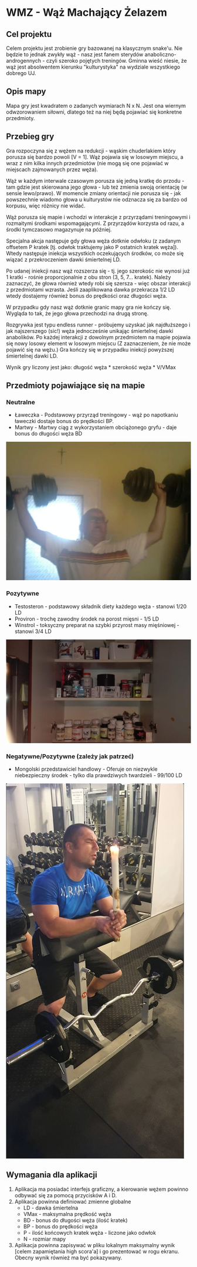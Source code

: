 # WMZ - Wąż Machający Żelazem

## Cel projektu

Celem projektu jest zrobienie gry bazowanej na klasycznym snake'u. Nie będzie to jednak zwykły wąż - nasz jest fanem sterydów anaboliczno-androgennych - czyli szeroko pojętych treningów. Gminna wieść niesie, że wąż jest absolwentem kierunku "kulturystyka" na wydziale wszystkiego dobrego UJ.

## Opis mapy

Mapa gry jest kwadratem o zadanych wymiarach N x N. Jest ona wiernym odwzorowaniem siłowni, dlatego też na niej będą pojawiać się konkretne przedmioty.

## Przebieg gry

Gra rozpoczyna się z wężem na redukcji - wąskim chuderlakiem który porusza się bardzo powoli [V = 1]. Wąż pojawia się w losowym miejscu, a wraz z nim kilka innych przedmiotów (nie mogą się one pojawiać w miejscach zajmowanych przez węża).

Wąż w każdym interwale czasowym porusza się jedną kratkę do przodu - tam gdzie jest skierowana jego głowa - lub też zmienia swoją orientację (w sensie lewo/prawo). W momencie zmiany orientacji nie porusza się - jak powszechnie wiadomo głowa u kulturystów nie odznacza się za bardzo od korpusu, więc różnicy nie widać.

Wąż porusza się mapie i wchodzi w interakcje z przyrządami treningowymi i rozmaitymi środkami wspomagającymi. Z przyrządów korzysta od razu, a środki tymczasowo magazynuje na później.

Specjalna akcja następuje gdy głowa węża dotknie odwłoku (z zadanym offsetem P kratek [tj. odwłok traktujemy jako P ostatnich kratek węża]). Wtedy następuje iniekcja wszystkich oczekujących środków, co może się wiązać z przekroczeniem dawki śmiertelnej LD.

Po udanej iniekcji nasz wąż rozszerza się - tj. jego szerokośc nie wynosi już 1 kratki - rośnie proporcjonalnie z obu stron (3, 5, 7... kratek). Należy zaznaczyć, że głowa również wtedy robi się szersza - więc obszar interakcji z przedmiotami wzrasta.
Jeśli zaaplikowana dawka przekracza 1/2 LD wtedy dostajemy również bonus do prędkości oraz długości węża.

W przypadku gdy nasz wąż dotknie granic mapy gra nie kończy się. Wygląda to tak, że jego głowa przechodzi na drugą stronę.

Rozgrywka jest typu endless runner - próbujemy uzyskać jak najdłuższego i jak najszerszego (sic!) węża jednocześnie unikając śmiertelnej dawki anabolików.
Po każdej interakcji z dowolnym przedmiotem na mapie pojawia się nowy losowy element w losowym miejscu (Z zaznaczeniem, że nie może pojawić się na wężu.)
Gra kończy się w przypadku iniekcji powyższej śmiertelnej dawki LD.

Wynik gry liczony jest jako: długość węża \* szerokość węża \* V/VMax

## Przedmioty pojawiające się na mapie

### Neutralne

- Ławeczka - Podstawowy przyrząd treningowy - wąż po napotkaniu ławeczki dostaje bonus do prędkości BP.
- Martwy - Martwy ciąg z wykorzystaniem obciążonego gryfu - daje bonus do długości węża BD

![image info](./assetsreadme/hantle.jpg)

### Pozytywne

- Testosteron - podstawowy składnik diety każdego węża - stanowi 1/20 LD
- Proviron - trochę zawodny środek na porost mięsni - 1/5 LD
- Winstrol - toksyczny preparat na szybki przyrost masy mięśniowej - stanowi 3/4 LD

![image info](./assetsreadme/dieta.jpg)

### Negatywne/Pozytywne (zależy jak patrzeć)

- Mongolski przedstawiciel handlowy - Oferuje on niezwykle niebezpieczny środek - tylko dla prawdziwych twardzieli - 99/100 LD

![image info](./assetsreadme/modlitwapostseria.jpg)

## Wymagania dla aplikacji

1. Aplikacja ma posiadać interfejs graficzny, a kierowanie wężem powinno odbywać się za pomocą przycisków A i D.
2. Aplikacja powinna definiować zmienne globalne
   - LD - dawka śmiertelna
   - VMax - maksymalna prędkość węża
   - BD - bonus do długości węża (ilość kratek)
   - BP - bonus do prędkości węża
   - P - ilość końcowych kratek węża - liczone jako odwłok
   - N - rozmiar mapy
3. Aplikacja powinna zapisywać w pliku lokalnym maksymalny wynik [celem zapamiętania high scora'a] i go prezentować w rogu ekranu. Obecny wynik również ma być pokazywany.
